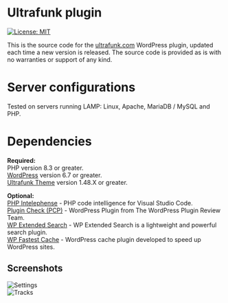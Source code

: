 # **Ultrafunk plugin**

[![License: MIT](https://img.shields.io/badge/License-MIT-yellow.svg)](https://opensource.org/licenses/MIT)

This is the source code for the [ultrafunk.com](https://ultrafunk.com) WordPress plugin, updated each time a new version is released. The source code is provided as is with no warranties or support of any kind.

# Server configurations
Tested on servers running LAMP: Linux, Apache, MariaDB / MySQL and PHP.

# Dependencies
**Required:**  
PHP version 8.3 or greater.  
[WordPress](https://wordpress.org/download/) version 6.7 or greater.  
[Ultrafunk Theme](https://github.com/ultrafunk/ultrafunk-theme/) version 1.48.X or greater.  

**Optional:**  
[PHP Intelephense](https://intelephense.com/) - PHP code intelligence for Visual Studio Code.  
[Plugin Check (PCP)](https://wordpress.org/plugins/plugin-check/) - WordPress Plugin from The WordPress Plugin Review Team.  
[WP Extended Search](https://wordpress.org/plugins/wp-extended-search/) - WP Extended Search is a lightweight and powerful search plugin.  
[WP Fastest Cache](https://wordpress.org/plugins/wp-fastest-cache/) - WordPress cache plugin developed to speed up WordPress sites.  

## **Screenshots**  
![Settings](https://ultrafunk.com/wp-content/uploads/screenshots/ultrafunk-plugin_settings_1-46-22_02.png)  
![Tracks](https://ultrafunk.com/wp-content/uploads/screenshots/ultrafunk-plugin_tracks_1-46-22_02.png)  
